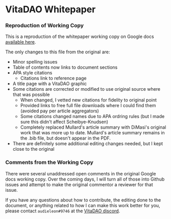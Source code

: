 <!--![VitaDao](/images/VitaDAO%20Opengraph.png)-->

# VitaDAO Whitepaper

### Reproduction of Working Copy

This is a reproduction of the whitepaper working copy on Google docs [available here](https://docs.google.com/document/d/12UKF59VRNxpbE1B9P5N-KQ3HvH_8CRseHHtZ6tljRSk/edit#).

The only changes to this file from the original are: 
- Minor spelling issues
- Table of contents now links to document sections
- APA style citations 
  - Citations link to reference page
- A title page with a VitaDAO graphic
- Some citations are corrected or modified to use original source where that was possible
  - When changed, I vetted new citations for fidelity to original point
  - Provided links to free full file downloads where I could find them (avoided pay per article aggregators)
  - Some citations changed names due to APA ordring rules (but I made sure this didn't affect Scheibye-Knudsen)
  - Completely replaced Mullard's article summary with DiMasi's original work that was more up to date. Mullard's article summary remains in the .bib file, but doesn't appear in the PDF. 
- There are definitely some additional editing changes needed, but I kept close to the original

### Comments from the Working Copy

There were several unaddressed open comments in the original Google docs working copy. Over the coming days, I will turn all of those into Github issues and attempt to make the original commentor a reviewer for that issue. 

If you have any questions about how to contribute, the editing done to the document, or anything related to how I can make this work better for you, please contact `audieleon#9746` at the [VitaDAO discord](https://discord.gg/3S3ftnmZYD). 
